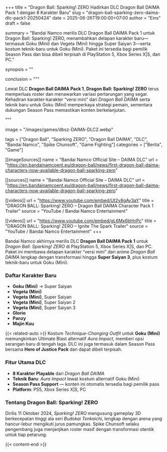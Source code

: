 +++
title = "Dragon Ball: Sparking! ZERO Hadirkan DLC Dragon Ball DAIMA Pack 1 dengan 8 Karakter Baru"
slug = "dragon-ball-sparking-zero-daima-dlc-pack1-20250424"
date = 2025-06-26T19:00:00+07:00
author = "Eins"
draft = false

summary = "Bandai Namco merilis DLC Dragon Ball DAIMA Pack 1 untuk Dragon Ball: Sparking! ZERO, menambahkan delapan karakter baru—termasuk Goku (Mini) dan Vegeta (Mini) hingga Super Saiyan 3—serta kostum teknik-baru untuk Goku (Mini). Paket ini tersedia bagi pemilik Season Pass dan bisa dibeli terpisah di PlayStation 5, Xbox Series X|S, dan PC."

synopsis = ""

conclusion = """<p>Lewat DLC <strong>Dragon Ball DAIMA Pack 1</strong>, <strong>Dragon Ball: Sparking! ZERO</strong> terus memperluas roster dan menawarkan variasi pertarungan yang segar. Kehadiran karakter-karakter “versi mini” dari <em>Dragon Ball DAIMA</em> serta teknik baru untuk Goku (Mini) memperkaya strategi pemain, sementara dukungan Season Pass memastikan konten berkelanjutan.</p>"""

image = "/images/games/dbsz-DAIMA-DLC2.webp"

tags = ["Dragon Ball", "Sparking ZERO", "Dragon Ball DAIMA", "DLC", "Bandai Namco", "Spike Chunsoft", "Game Fighting"]
categories = ["Berita", "Game"]

[[imageSources]]
name = "Bandai Namco Official Site – DAIMA DLC"
url = "https://en.bandainamcoent.eu/dragon-ball/news/first-dragon-ball-daima-characters-now-available-dragon-ball-sparking-zero"


[[sources]]
name = "Bandai Namco Official Site – DAIMA DLC"
url = "https://en.bandainamcoent.eu/dragon-ball/news/first-dragon-ball-daima-characters-now-available-dragon-ball-sparking-zero"

[[videos]]
url = "https://www.youtube.com/embed/Ut2y8gAv3aY"
title = "DRAGON BALL: Sparking! ZERO – Dragon Ball DAIMA Character Pack 1 Trailer"
source = "YouTube / Bandai Namco Entertainment"

[[videos]]
url = "https://www.youtube.com/embed/gL6Mx6bHnPc"
title = "DRAGON BALL: Sparking! ZERO – Ignite The Spark Trailer"
source = "YouTube / Bandai Namco Entertainment"
+++

Bandai Namco akhirnya merilis DLC **Dragon Ball DAIMA Pack 1** untuk *Dragon Ball: Sparking! ZERO* di PlayStation 5, Xbox Series X|S, dan PC. Paket ini membawa delapan karakter “versi mini” dari anime *Dragon Ball DAIMA* lengkap dengan transformasi hingga **Super Saiyan 3**, plus kostum teknik-baru untuk Goku (Mini).

### **Daftar Karakter Baru**
- **Goku (Mini)** → Super Saiyan
- **Vegeta (Mini)**
- **Vegeta (Mini)**, Super Saiyan
- **Vegeta (Mini)**, Super Saiyan 2
- **Vegeta (Mini)**, Super Saiyan 3
- **Glorio**
- **Panzy**
- **Majin Kuu**

{{< related-auto >}}
Kostum *Technique-Changing Outfit* untuk **Goku (Mini)** memungkinkan Ultimate Blast alternatif *Aura Impact*, memberi opsi serangan baru di tengah laga. DLC ini juga termasuk dalam Season Pass bersama **Hero of Justice Pack** dan dapat dibeli terpisah.

### **Fitur Utama DLC**
- **8 Karakter Playable** dari *Dragon Ball DAIMA*
- **Teknik Baru**: *Aura Impact* lewat kostum alternatif Goku (Mini)
- **Season Pass Support** — konten ini otomatis tersedia bagi pemilik pass
- **Platform**: PS5, Xbox Series X|S, PC

### **Tentang Dragon Ball: Sparking! ZERO**
Dirilis 11 Oktober 2024, *Sparking! ZERO* mengusung gameplay 3D berkecepatan tinggi ala seri *Budokai Tenkaichi*, lengkap dengan arena yang hancur-lebur mengikuti jurus pamungkas. Spike Chunsoft selaku pengembang juga menjanjikan roster masif dengan transformasi otentik untuk tiap petarung.

 
{{< content-end >}}